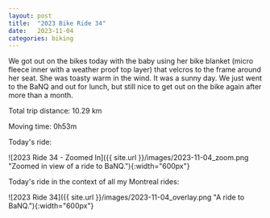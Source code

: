 ```yaml
---
layout: post
title:  "2023 Bike Ride 34"
date:   2023-11-04
categories: biking
---
```


We got out on the bikes today with the baby using her bike blanket (micro fleece inner with a weather proof top layer) that velcros to the frame around her seat. She was toasty warm in the wind. It was a sunny day. We just went to the BaNQ and out for lunch, but still nice to get out on the bike again after more than a month.

Total trip distance: 10.29 km

Moving time: 0h53m

Today's ride:

![2023 Ride 34 - Zoomed In]({{ site.url }}/images/2023-11-04_zoom.png "Zoomed in view of a ride to BaNQ."){:width="600px"}

Today's ride in the context of all my Montreal rides:

![2023 Ride 34]({{ site.url }}/images/2023-11-04_overlay.png "A ride to BaNQ."){:width="600px"}
